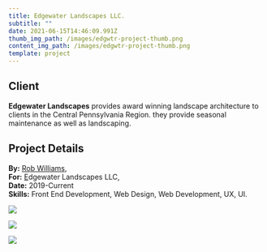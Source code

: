 ```yaml
---
title: Edgewater Landscapes LLC.
subtitle: ""
date: 2021-06-15T14:46:09.991Z
thumb_img_path: /images/edgwtr-project-thumb.png
content_img_path: /images/edgwtr-project-thumb.png
template: project
---
```

## Client

**Edgewater Landscapes** provides award winning landscape architecture to clients in the Central Pennsylvania Region. they provide seasonal maintenance as well as landscaping. 

## Project Details

**By:** [](http://www.pixelparlor.com/)[Rob Williams](https://www.robotwlliams.com/),\
**For:** [E](https://www.edgewaterlandscapesllc.com/)dgewater Landscapes LLC,\
**Date:** 2019-Current\
**Skills:** Front End Development, Web Design, Web Development, UX, UI.

![](/images/edgwtr-dsk.png)

![](/images/edgwtr-tblt.png)

![](/images/edgwtr-phn.png)